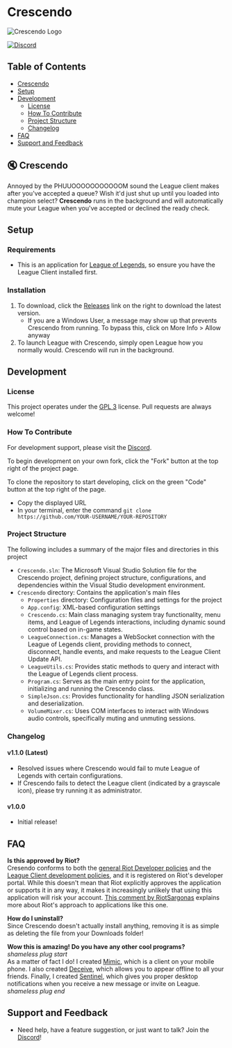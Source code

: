 # Crescendo

![Crescendo Logo](https://i.imgur.com/8oYy8td.png)

[![Discord](https://discordapp.com/api/guilds/249481856687407104/widget.png?style=shield)](https://discord.gg/bfxdsRC)

## Table of Contents
- [Crescendo](#crescendo)
- [Setup](#setup)
- [Development](#development)
    - [License](#license)
    - [How To Contribute](#how-to-contribute)
    - [Project Structure](#project-structure)
    - [Changelog](#changelog)
- [FAQ](#faq)
- [Support and Feedback](#support-and-feedback)

## :mute: Crescendo <a name="crescendo"></a>
Annoyed by the PHUUOOOOOOOOOOOM sound the League client makes after you've accepted a queue? Wish it'd just shut up until you loaded into champion select? **Crescendo** runs in the background and will automatically mute your League when you've accepted or declined the ready check.

## Setup
### Requirements
- This is an application for [League of Legends](https://www.leagueoflegends.com/en-us/), so ensure you have the League Client installed first.

### Installation
1. To download, click the [Releases](https://github.com/molenzwiebel/Crescendo/releases) link on the right to download the latest version.
    - If you are a Windows User, a message may show up that prevents Crescendo from running. To bypass this, click on More Info > Allow anyway
3. To launch League with Crescendo, simply open League how you normally would. Crescendo will run in the background.

## Development

### License
This project operates under the [GPL 3](https://opensource.org/licenses/GPL-3.0) license. Pull requests are always welcome!

### How To Contribute
For development support, please visit the [Discord](https://discord.gg/bfxdsRC).

To begin development on your own fork, click the "Fork" button at the top right of the project page.

To clone the repository to start developing, click on the green "Code" button at the top right of the page.
- Copy the displayed URL
- In your terminal, enter the command `git clone https://github.com/YOUR-USERNAME/YOUR-REPOSITORY`

### Project Structure
The following includes a summary of the major files and directories in this project
- `Crescendo.sln`: The Microsoft Visual Studio Solution file for the Crescendo project, defining project structure, configurations, and dependencies within the Visual Studio development environment.  
- `Crescendo` directory: Contains the application's main files
  - `Properties` directory: Configuration files and settings for the project
  - `App.config`: XML-based configuration settings
  - `Crescendo.cs`: Main class managing system tray functionality, menu items, and League of Legends interactions, including dynamic sound control based on in-game states.
  - `LeagueConnection.cs`: Manages a WebSocket connection with the League of Legends client, providing methods to connect, disconnect, handle events, and make requests to the League Client Update API.
  - `LeagueUtils.cs`: Provides static methods to query and interact with the League of Legends client process.
  - `Program.cs`: Serves as the main entry point for the application, initializing and running the Crescendo class.
  - `SimpleJson.cs`: Provides functionality for handling JSON serialization and deserialization.
  - `VolumeMixer.cs`: Uses COM interfaces to interact with Windows audio controls, specifically muting and unmuting sessions.

### Changelog
#### v1.1.0 (Latest)
- Resolved issues where Crescendo would fail to mute League of Legends with certain configurations.
- If Crescendo fails to detect the League client (indicated by a grayscale icon), please try running it as administrator.

#### v1.0.0
- Initial release!

## FAQ

**Is this approved by Riot?**  
Cresendo conforms to both the [general Riot Developer policies](https://developer.riotgames.com/policies.html) and the [League Client development policies](https://developer.riotgames.com/league-client-apis.html), and it is registered on Riot's developer portal. While this doesn't mean that Riot explicitly approves the application or supports it in any way, it makes it increasingly unlikely that using this application will risk your account. [This comment by RiotSargonas](https://www.reddit.com/r/leagueoflegends/comments/80d4r0/runebook_the_ultimate_rune_pages_manager_that_you/duv2r22/) explains more about Riot's approach to applications like this one.

**How do I uninstall?**  
Since Crescendo doesn't actually install anything, removing it is as simple as deleting the file from your Downloads folder!

**Wow this is amazing! Do you have any other cool programs?**  
_shameless plug start_   
As a matter of fact I do! I created [Mimic](http://mimic.molenzwiebel.xyz/desktop), which is a client on your mobile phone. I also created [Deceive](https://github.com/molenzwiebel/Deceive), which allows you to appear offline to all your friends. Finally, I created [Sentinel](https://github.com/molenzwiebel/Sentinel), which gives you proper desktop notifications when you receive a new message or invite on League.  
_shameless plug end_

## Support and Feedback
- Need help, have a feature suggestion, or just want to talk? Join the [Discord](https://discord.gg/bfxdsRC)!
